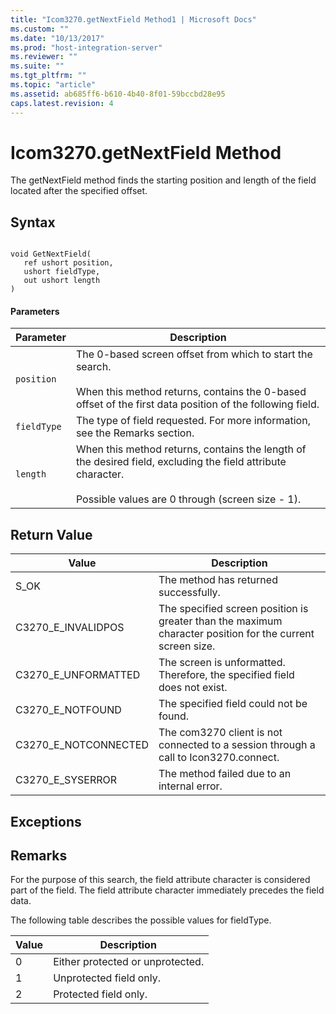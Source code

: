 ```yaml
---
title: "Icom3270.getNextField Method1 | Microsoft Docs"
ms.custom: ""
ms.date: "10/13/2017"
ms.prod: "host-integration-server"
ms.reviewer: ""
ms.suite: ""
ms.tgt_pltfrm: ""
ms.topic: "article"
ms.assetid: ab685ff6-b610-4b40-8f01-59bccbd28e95
caps.latest.revision: 4
---
```

# Icom3270.getNextField Method
The getNextField method finds the starting position and length of the field located after the specified offset.  
  
## Syntax  
  
```  
  
void GetNextField(  
   ref ushort position,  
   ushort fieldType,  
   out ushort length  
)  
```  
  
#### Parameters  
  
|Parameter|Description|  
|---------------|-----------------|  
|`position`|The 0-based screen offset from which to start the search.<br /><br /> When this method returns, contains the 0-based offset of the first data position of the following field.|  
|`fieldType`|The type of field requested. For more information, see the Remarks section.|  
|`length`|When this method returns, contains the length of the desired field, excluding the field attribute character.<br /><br /> Possible values are 0 through (screen size - 1).|  
  
## Return Value  
  
|Value|Description|  
|-----------|-----------------|  
|S_OK|The method has returned successfully.|  
|C3270_E_INVALIDPOS|The specified screen position is greater than the maximum character position for the current screen size.|  
|C3270_E_UNFORMATTED|The screen is unformatted. Therefore, the specified field does not exist.|  
|C3270_E_NOTFOUND|The specified field could not be found.|  
|C3270_E_NOTCONNECTED|The com3270 client is not connected to a session through a call to Icon3270.connect.|  
|C3270_E_SYSERROR|The method failed due to an internal error.|  
  
## Exceptions  
  
## Remarks  
 For the purpose of this search, the field attribute character is considered part of the field. The field attribute character immediately precedes the field data.  
  
 The following table describes the possible values for fieldType.  
  
|Value|Description|  
|-----------|-----------------|  
|0|Either protected or unprotected.|  
|1|Unprotected field only.|  
|2|Protected field only.|